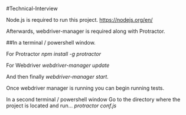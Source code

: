﻿#Technical-Interview

Node.js is required to run this project.
https://nodejs.org/en/

Afterwards, webdriver-manager is required along with Protractor.

##In a terminal / powershell window.

For Protractor
*npm install -g protractor*

For Webdriver
*webdriver-manager update*

And then finally
*webdriver-manager start.*

Once webdriver manager is running you can begin running tests.

In a second terminal / powershell window
Go to the directory where the project is located and run...
*protractor conf.js*

